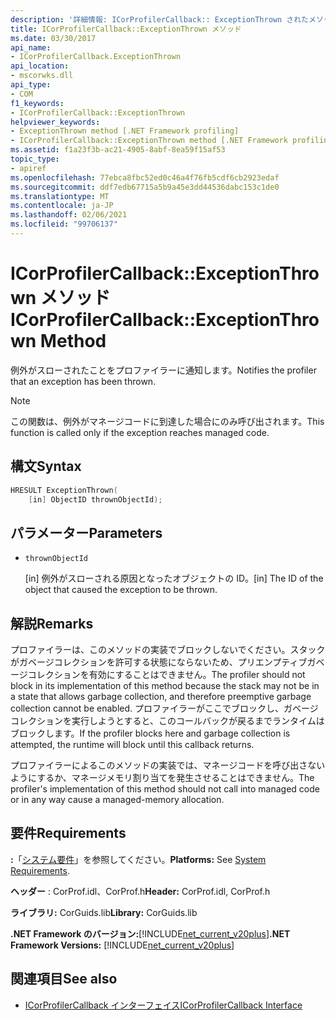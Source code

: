 ```yaml
---
description: '詳細情報: ICorProfilerCallback:: ExceptionThrown されたメソッド'
title: ICorProfilerCallback::ExceptionThrown メソッド
ms.date: 03/30/2017
api_name:
- ICorProfilerCallback.ExceptionThrown
api_location:
- mscorwks.dll
api_type:
- COM
f1_keywords:
- ICorProfilerCallback::ExceptionThrown
helpviewer_keywords:
- ExceptionThrown method [.NET Framework profiling]
- ICorProfilerCallback::ExceptionThrown method [.NET Framework profiling]
ms.assetid: f1a23f3b-ac21-4905-8abf-8ea59f15af53
topic_type:
- apiref
ms.openlocfilehash: 77ebca8fbc52ed0c46a4f76fb5cdf6cb2923edaf
ms.sourcegitcommit: ddf7edb67715a5b9a45e3dd44536dabc153c1de0
ms.translationtype: MT
ms.contentlocale: ja-JP
ms.lasthandoff: 02/06/2021
ms.locfileid: "99706137"
---
```

# <a name="icorprofilercallbackexceptionthrown-method"></a><span data-ttu-id="34714-103">ICorProfilerCallback::ExceptionThrown メソッド</span><span class="sxs-lookup"><span data-stu-id="34714-103">ICorProfilerCallback::ExceptionThrown Method</span></span>

<span data-ttu-id="34714-104">例外がスローされたことをプロファイラーに通知します。</span><span class="sxs-lookup"><span data-stu-id="34714-104">Notifies the profiler that an exception has been thrown.</span></span>  
  
> [!NOTE]
> <span data-ttu-id="34714-105">この関数は、例外がマネージコードに到達した場合にのみ呼び出されます。</span><span class="sxs-lookup"><span data-stu-id="34714-105">This function is called only if the exception reaches managed code.</span></span>  
  
## <a name="syntax"></a><span data-ttu-id="34714-106">構文</span><span class="sxs-lookup"><span data-stu-id="34714-106">Syntax</span></span>  
  
```cpp  
HRESULT ExceptionThrown(  
    [in] ObjectID thrownObjectId);  
```  
  
## <a name="parameters"></a><span data-ttu-id="34714-107">パラメーター</span><span class="sxs-lookup"><span data-stu-id="34714-107">Parameters</span></span>

- `thrownObjectId`

  <span data-ttu-id="34714-108">\[in] 例外がスローされる原因となったオブジェクトの ID。</span><span class="sxs-lookup"><span data-stu-id="34714-108">\[in] The ID of the object that caused the exception to be thrown.</span></span>
  
## <a name="remarks"></a><span data-ttu-id="34714-109">解説</span><span class="sxs-lookup"><span data-stu-id="34714-109">Remarks</span></span>  

 <span data-ttu-id="34714-110">プロファイラーは、このメソッドの実装でブロックしないでください。スタックがガベージコレクションを許可する状態にならないため、プリエンプティブガベージコレクションを有効にすることはできません。</span><span class="sxs-lookup"><span data-stu-id="34714-110">The profiler should not block in its implementation of this method because the stack may not be in a state that allows garbage collection, and therefore preemptive garbage collection cannot be enabled.</span></span> <span data-ttu-id="34714-111">プロファイラーがここでブロックし、ガベージコレクションを実行しようとすると、このコールバックが戻るまでランタイムはブロックします。</span><span class="sxs-lookup"><span data-stu-id="34714-111">If the profiler blocks here and garbage collection is attempted, the runtime will block until this callback returns.</span></span>  
  
 <span data-ttu-id="34714-112">プロファイラーによるこのメソッドの実装では、マネージコードを呼び出さないようにするか、マネージメモリ割り当てを発生させることはできません。</span><span class="sxs-lookup"><span data-stu-id="34714-112">The profiler's implementation of this method should not call into managed code or in any way cause a managed-memory allocation.</span></span>  
  
## <a name="requirements"></a><span data-ttu-id="34714-113">要件</span><span class="sxs-lookup"><span data-stu-id="34714-113">Requirements</span></span>  

 <span data-ttu-id="34714-114">**:**「[システム要件](../../get-started/system-requirements.md)」を参照してください。</span><span class="sxs-lookup"><span data-stu-id="34714-114">**Platforms:** See [System Requirements](../../get-started/system-requirements.md).</span></span>  
  
 <span data-ttu-id="34714-115">**ヘッダー** : CorProf.idl、CorProf.h</span><span class="sxs-lookup"><span data-stu-id="34714-115">**Header:** CorProf.idl, CorProf.h</span></span>  
  
 <span data-ttu-id="34714-116">**ライブラリ:** CorGuids.lib</span><span class="sxs-lookup"><span data-stu-id="34714-116">**Library:** CorGuids.lib</span></span>  
  
 <span data-ttu-id="34714-117">**.NET Framework のバージョン:**[!INCLUDE[net_current_v20plus](../../../../includes/net-current-v20plus-md.md)]</span><span class="sxs-lookup"><span data-stu-id="34714-117">**.NET Framework Versions:** [!INCLUDE[net_current_v20plus](../../../../includes/net-current-v20plus-md.md)]</span></span>  
  
## <a name="see-also"></a><span data-ttu-id="34714-118">関連項目</span><span class="sxs-lookup"><span data-stu-id="34714-118">See also</span></span>

- [<span data-ttu-id="34714-119">ICorProfilerCallback インターフェイス</span><span class="sxs-lookup"><span data-stu-id="34714-119">ICorProfilerCallback Interface</span></span>](icorprofilercallback-interface.md)
